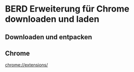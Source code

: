 # BERD Erweiterung für Chrome downloaden und laden
## Downloaden und entpacken
## Chrome
[chrome://extensions/](chrome://extensions/)
